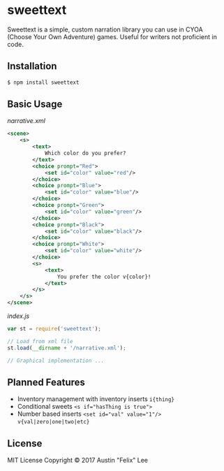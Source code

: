 # sweettext
Sweettext is a simple, custom narration library you can use in CYOA (Choose Your Own Adventure) games. Useful for writers not proficient in code.

## Installation
```javascript
$ npm install sweettext
```

## Basic Usage

*narrative.xml*
```xml
<scene>
	<s>
		<text>
			Which color do you prefer?
		</text>
		<choice prompt="Red">
			<set id="color" value="red"/>
		</choice>
		<choice prompt="Blue">
			<set id="color" value="blue"/>
		</choice>
		<choice prompt="Green">
			<set id="color" value="green"/>
		</choice>
		<choice prompt="Black">
			<set id="color" value="black"/>
		</choice>
		<choice prompt="White">
			<set id="color" value="white"/>
		</choice>
		<s>
			<text>
				You prefer the color v{color}!
			</text>
		</s>
	</s>
</scene>
```

*index.js*
```javascript
var st = require('sweettext');

// Load from xml file
st.load(__dirname + '/narrative.xml');

// Graphical implementation ...
```

## Planned Features
* Inventory management with inventory inserts `i{thing}`
* Conditional sweets `<s if="hasThing is true">`
* Number based inserts `<set id="val" value="1"/>` `v{val|zero|one|two|etc}`

## License
MIT License Copyright © 2017 Austin "Felix" Lee
